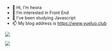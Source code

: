- 👋 Hi, I’m heora
- 👀 I’m interested in Front End
- 🌱 I've been studying Javascript
- 📫 My blog address is https://www.yueluo.club

![](https://github-readme-stats.vercel.app/api/top-langs/?username=yw0525&layout=compact)

![](https://github-readme-stats.vercel.app/api?username=yw0525)
